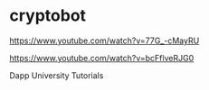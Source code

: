 # cryptobot

https://www.youtube.com/watch?v=77G_-cMayRU

https://www.youtube.com/watch?v=bcFflveRJG0

Dapp University Tutorials